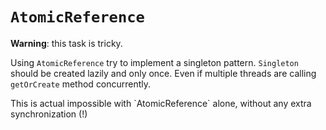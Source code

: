 # `AtomicReference`

**Warning**: this task is tricky.

Using `AtomicReference` try to implement a singleton pattern.
`Singleton` should be created lazily and only once.
Even if multiple threads are calling `getOrCreate` method concurrently.

<div class="hint">
  This is actual impossible with `AtomicReference` alone, without any extra synchronization (!)
</div>

